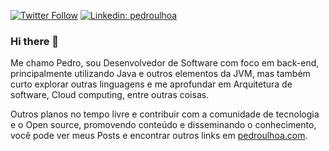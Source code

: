 [![Twitter Follow](https://img.shields.io/twitter/follow/_ulhoa?style=social)](https://twitter.com/_ulhoa)
[![Linkedin: pedroulhoa](https://img.shields.io/badge/-Linkedin-blue?style=flat-square&logo=Linkedin&logoColor=white&link=https://www.linkedin.com/in/pedroulhoa/)](https://www.linkedin.com/in/pedroulhoa/)

### Hi there 👋

Me chamo Pedro, sou Desenvolvedor de Software com foco em back-end, principalmente utilizando Java e outros elementos da JVM, mas também curto explorar outras linguagens e me aprofundar em Arquitetura de software, Cloud computing, entre outras coisas.

Outros planos no tempo livre e contribuir com a comunidade de tecnologia e o Open source, promovendo conteúdo e disseminando o conhecimento, você pode ver meus Posts e encontrar outros links em [pedroulhoa.com](http://pedroulhoa.com/).
